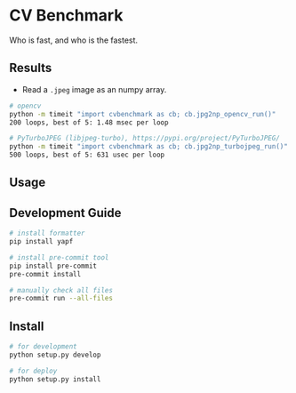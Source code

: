 # CV Benchmark

Who is fast, and who is the fastest.

## Results

- Read a `.jpeg` image as an numpy array.

```bash
# opencv
python -m timeit "import cvbenchmark as cb; cb.jpg2np_opencv_run()"
200 loops, best of 5: 1.48 msec per loop

# PyTurboJPEG (libjpeg-turbo), https://pypi.org/project/PyTurboJPEG/
python -m timeit "import cvbenchmark as cb; cb.jpg2np_turbojpeg_run()"
500 loops, best of 5: 631 usec per loop
```

## Usage

## Development Guide

```bash
# install formatter
pip install yapf

# install pre-commit tool
pip install pre-commit
pre-commit install

# manually check all files
pre-commit run --all-files
```

## Install

```bash
# for development
python setup.py develop

# for deploy
python setup.py install
```
